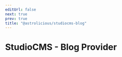 ```yaml
---
editUrl: false
next: true
prev: true
title: "@astrolicious/studiocms-blog"
---
```


# StudioCMS - Blog Provider
